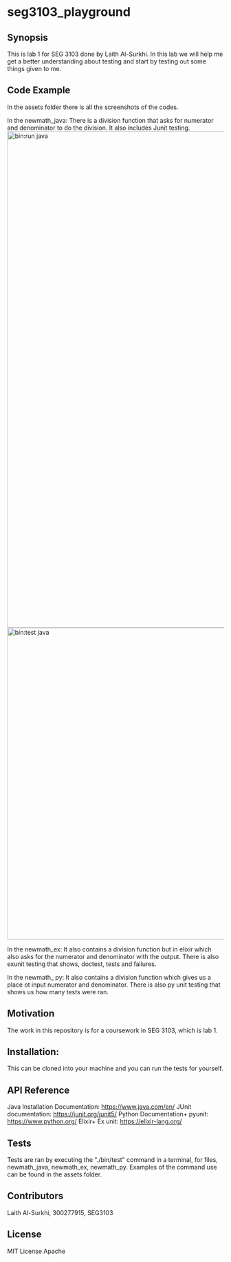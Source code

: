 # seg3103_playground


## Synopsis

This is lab 1 for SEG 3103 done by Laith Al-Surkhi. In this lab we will help me get a better understanding about testing and start by testing out some things given to me.


## Code Example
In the assets folder there is all the screenshots of the codes. 

In the newmath_java: There is a division function that asks for numerator and denominator to do the division. It also includes Junit testing.
<img width="1151" alt="bin:run java" src="https://github.com/laithsurkhi2/seg3013_playground/assets/144931470/270fc2ba-5916-41e9-a077-4e5e50602e81">
<img width="723" alt="bin:test java" src="https://github.com/laithsurkhi2/seg3013_playground/assets/144931470/eadb076f-5b52-4292-a9ac-b4081b808822">


In the newmath_ex: It also contains a division function but in elixir which also asks for the numerator and denominator with the output. There is also exunit testing that shows, doctest, tests and failures. 

In the newmath_ py: It also contains a division function which gives us a place ot input numerator and denominator. There is also py unit testing that shows us how many tests were ran.

## Motivation

The work in this repository is for a coursework in SEG 3103, which is lab 1.


## Installation:

This can be cloned into your machine and you can run the tests for yourself.

## API Reference
Java Installation Documentation: https://www.java.com/en/
JUnit documentation: https://junit.org/junit5/
Python Documentation+ pyunit: https://www.python.org/
Elixir+ Ex unit: https://elixir-lang.org/


## Tests
Tests are ran by executing the "./bin/test" command in a terminal, for files, newmath_java, newmath_ex, newmath_py. Examples of the command use can be found in the assets folder.


## Contributors
Laith Al-Surkhi, 300277915, SEG3103


## License
MIT License
Apache
